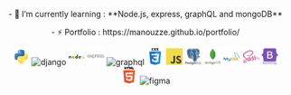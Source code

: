  <!--<h1 align="center">Hello 👋</h1></p>

<p align="center">Je suis actuellement en formation pour devenir developpeur full stack web et web mobile ! 🤖</p>

<!-- **Manouzze/Manouzze** is a ✨ _special_ ✨ repository because its `README.md` (this file) appears on your GitHub profile.

Here are some ideas to get you started:

- 🔭 I’m currently working on ...
- 👯 I’m looking to collaborate on ...
- 🤔 I’m looking for help with ...
- 💬 Ask me about ...
- 📫 How to reach me: ...
- 😄 Pronouns: ...
- ⚡ Fun fact: ... --> 
<p align="center">- 🌱 I’m currently learning : **Node.js, express, graphQL and mongoDB**</p>
<p align="center">- ⚡ Portfolio : https://manouzze.github.io/portfolio/</p>


<p align="center">
<img src="https://raw.githubusercontent.com/devicons/devicon/master/icons/python/python-original.svg" alt="python" width="30" height="30"/>
<img src="https://cdn.worldvectorlogo.com/logos/django.svg" alt="django" width="30" height="30"/>
<img src="https://raw.githubusercontent.com/devicons/devicon/master/icons/nodejs/nodejs-original-wordmark.svg" alt="nodejs" width="30" height="30"/>
<img src="https://raw.githubusercontent.com/devicons/devicon/master/icons/express/express-original-wordmark.svg" alt="express" width="30" height="30"/>
<img src="https://www.vectorlogo.zone/logos/graphql/graphql-icon.svg" alt="graphql" width="30" height="30"/>
 <img src="https://raw.githubusercontent.com/devicons/devicon/master/icons/css3/css3-original-wordmark.svg" alt="css3" width="30" height="30"/>
<img src="https://raw.githubusercontent.com/devicons/devicon/master/icons/javascript/javascript-original.svg" alt="javascript" width="30" height="30"/>
<img src="https://raw.githubusercontent.com/devicons/devicon/master/icons/postgresql/postgresql-original-wordmark.svg" alt="postgresql" width="30" height="30"/>
<img src="https://raw.githubusercontent.com/devicons/devicon/master/icons/mongodb/mongodb-original-wordmark.svg" alt="mongodb" width="30" height="30"/>
<img src="https://raw.githubusercontent.com/devicons/devicon/master/icons/mysql/mysql-original-wordmark.svg" alt="mysql" width="30" height="30"/>
<img src="https://raw.githubusercontent.com/devicons/devicon/master/icons/sass/sass-original.svg" alt="sass" width="30" height="30"/>
<img src="https://raw.githubusercontent.com/devicons/devicon/master/icons/bootstrap/bootstrap-plain-wordmark.svg" alt="bootstrap" width="30" height="30"/>
<img src="https://raw.githubusercontent.com/devicons/devicon/master/icons/html5/html5-original-wordmark.svg" alt="html5" width="30" height="30"/> 
<img src="https://www.vectorlogo.zone/logos/figma/figma-icon.svg" alt="figma" width="30" height="30"/>
</p>


